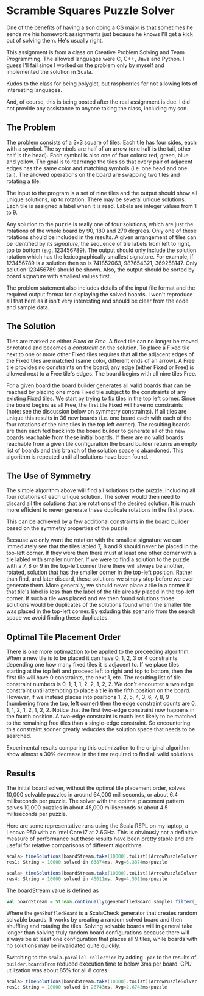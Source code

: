 # Scramble Squares Puzzle Solver

One of the benefits of having a son doing a CS major is that sometimes
he sends me his homework assignments just because he knows I'll get a
kick out of solving them.  He's usually right.

This assignment is from a class on Creative Problem Solving and Team
Programming. The allowed languages were C, C++, Java and Python. I
guess I'll fail since I worked on the problem only by myself and
implemented the solution in Scala.

Kudos to the class for being polyglot, but raspberries for not
allowing lots of interesting languages.

And, of course, this is being posted after the real assignment is due.
I did not provide any assistance to anyone taking the class, including
my son.

## The Problem
The problem consists of a 3x3 square of tiles. Each tile has four
sides, each with a symbol. The symbols are half of an arrow (one half is
the tail, other half is the head). Each symbol is also one of four
colors: red, green, blue and yellow. The goal is to rearrange
the tiles so that every pair of adjacent edges has the same color and
matching symbols (i.e. one head and one tail). The allowed operations
on the board are swapping two tiles and rotating a tile.

The input to the program is a set of nine tiles and the output should
show all unique solutions, up to rotation. There may be several unique
solutions. Each tile is assigned a label when it is read. Labels are
integer values from 1 to 9.

Any solution to the puzzle is really one of four solutions, which are
just the rotations of the whole board by 90, 180 and 270 degrees. Only
one of these rotations should be included in the results. A given
arrangement of tiles can be identified by its _signature_, the
sequence of tile labels from left to right, top to bottom
(e.g. 123456789). The output should only include the solution rotation
which has the lexicographically smallest signature. For example, if
123456789 is a solution then so is 741852063,
987654321, 369258147. Only solution 123456789 should be shown. Also,
the output should be sorted by board signature with smallest values
first.

The problem statement also includes details of the input file format
and the required output format for displaying the solved boards. I
won't reproduce all that here as it isn't very interesting and should
be clear from the code and sample data.

## The Solution
Tiles are marked as either _Fixed_ or _Free_. A fixed tile can no longer
be moved or rotated and becomes a _constraint_ on the solution. To place
a Fixed tile next to one or more other Fixed tiles requires that all
the adjacent edges of the Fixed tiles are matched (same color,
different ends of an arrow). A Free tile provides no constraints on
the board; any edge (either Fixed or Free) is allowed next to a
Free tile's edges. The board begins with all nine tiles Free.

For a given board the board builder generates all valid boards that
can be reached by placing one more Fixed tile subject to the
constraints of any existing Fixed tiles. We start by trying to fix
tiles in the top left corner. Since the board begins as all Free, the
first tile Fixed will have no constraints (note: see the discussion
below on symmetry constraints). If all tiles are unique this results
in 36 new boards (i.e. one board each with each of the four rotations
of the nine tiles in the top left corner). The resulting boards are
then each fed back into the board builder to generate all of the new
boards reachable from these initial boards. If there are no valid boards
reachable from a given tile configuration the board builder returns an
empty list of boards and this branch of the solution space is
abandoned. This algorithm is repeated until all solutions have been
found.

## The Use of Symmetry
The simple algorithm above will find all solutions to the puzzle,
including all four rotations of each unique solution. The solver would
then need to discard all the solutions that are rotations of the
desired solution. It is much more efficient to never generate these
duplicate rotations in the first place.

This can be achieved by a few additional constraints in the board builder
based on the symmetry properties of the puzzle.

Because we only want the rotation with the smallest signature we can
immediately see that the tiles labled 7, 8 and 9 should never be
placed in the top-left corner.  If they were then there must at least
one other corner with a tile labled with smaller number. If we were to
find a solution to the puzzle with a 7, 8 or 9 in the top-left corner
there there will always be another, rotated, solution that has the
smaller corner in the top-left position. Rather than find, and later
discard, these solutions we simply stop before we ever generate
them. More generally, we should never place a tile in a corner if that
tile's label is less than the label of the tile already placed in the
top-left corner. If such a tile was placed and we then found solutions
those solutions would be duplicates of the solutions found when the
smaller tile was placed in the top-left corner. By exluding this scenario
from the search space we avoid finding these duplicates.

## Optimal Tile Placement Order
There is one more optimaztion to be applied to the preceeding
algorithm.  When a new tile is to be placed it can have 0, 1, 2, 3 or
4 constraints depending one how many fixed tiles it is adjacent to. If
we place tiles starting at the top left and proceed left to right and
top to bottom, then the first tile will have 0 constraints, the next
1, etc. The resulting list of tile constraint numbers is 0, 1, 1, 1, 2,
2, 1, 2, 2. We don't encounter a two edge constraint until attempting
to place a tile in the fifth position on the board. However, if we
instead places into positions 1, 2, 5, 4, 3, 6, 7, 8, 9 (numbering
from the top, left corner) then the edge constraint counts are 0, 1,
1, 2, 1, 2, 1, 2, 2. Notice that the first two-edge constraint now
happens in the fourth position. A two-edge constraint is much less
likely to be matched to the remaining free tiles than a single-edge
constraint. So encountering this constraint sooner greatly reducdes
the solution space that needs to be searched.

Experimental results comparing this optimization to the original
algorithm show almost a 30% decrease in the time required to find all
valid solutions.

## Results
The initial board solver, without the optimal tile placement order,
solves 10,000 solvable puzzles in around 64,000 milliseconds, or about
6.4 milliseconds per puzzle. The solver with the optimal placement
pattern solves 10,000 puzzles in about 45,000 milliseconds or about
4.5 milliseconds per puzzle.

Here are some representative runs using the Scala REPL on my laptop, a
Lenovo P50 with an Intel Core i7 at 2.6GHz. This is obviously not a
definitive measure of performance but these results have been pretty
stable and are useful for relative comparisons of different algorithms.

```scala
scala> timeSolutions(boardStream.take(10000).toList)(ArrowPuzzleSolver.simpleSolver(_)(SymmetryBuilder))
res1: String = 10000 solved in 63874ms. Avg=6.3874ms/puzzle

scala> timeSolutions(boardStream.take(10000).toList)(ArrowPuzzleSolver.simpleSolver(_)(SymmetryBuilder2))
res4: String = 10000 solved in 45011ms. Avg=4.5011ms/puzzle
```

The boardStream value is defined as

```scala
val boardStream = Stream.continually(genShuffledBoard.sample).filter(_.isDefined).map(_.get)
```

Where the `genShuffledBoard` is a ScalaCheck generator that creates
random solvable boards. It works by creating a random solved board and
then shuffling and rotating the tiles. Solving solvable boards will in
general take longer than solving truly random board configurations
because there will always be at least one configuration that places
all 9 tiles, while boards with no solutions may be invalidated quite
quickly.

Switching to the `scala.parallel.collection` by adding `.par` to
the results of `builder.boardsFrom` reduced execution time to below 3ms
per board. CPU utilization was about 85% for all 8 cores.

```scala
scala> timeSolutions(boardStream.take(10000).toList)(ArrowPuzzleSolver.parSimpleSolver(_)(SymmetryBuilder2))
res1: String = 10000 solved in 26743ms. Avg=2.6743ms/puzzle
```




